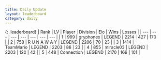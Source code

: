 ```yaml
---
title: Daily Update
layout: leaderboard
category: daily
---
```


{: .leaderboard}
| Rank | LV | Player | Division | Elo | Wins | Losses |
| --- | --- | --- | --- | --- | --- | --- |
| <span data-change="0">1</span> | 999 | <span title="ID: 315148">gryphonex</span> | LEGEND | <span data-change="-51">2214</span> | <span data-change="27">427</span> | <span data-change="13">170</span> |
| <span data-change="2">2</span> | 758 | <span title="ID: 66144">R U N A W A Y</span> | LEGEND | <span data-change="34">2206</span> | <span data-change="5">70</span> | <span data-change="0">23</span> |
| <span data-change="-1">3</span> | 1414 | <span title="ID: 164871">TeamMario</span> | LEGEND | <span data-change="0">2203</span> | <span data-change="0">88</span> | <span data-change="0">23</span> |
| <span data-change="1">4</span> | 855 | <span title="ID: 416373">miracle03</span> | LEGEND | <span data-change="59">2203</span> | <span data-change="19">120</span> | <span data-change="5">42</span> |
| <span data-change="6">5</span> | 448 | <span title="ID: 539711">Connection</span> | LEGEND | <span data-change="66">2170</span> | <span data-change="23">169</span> | <span data-change="7">101</span> |